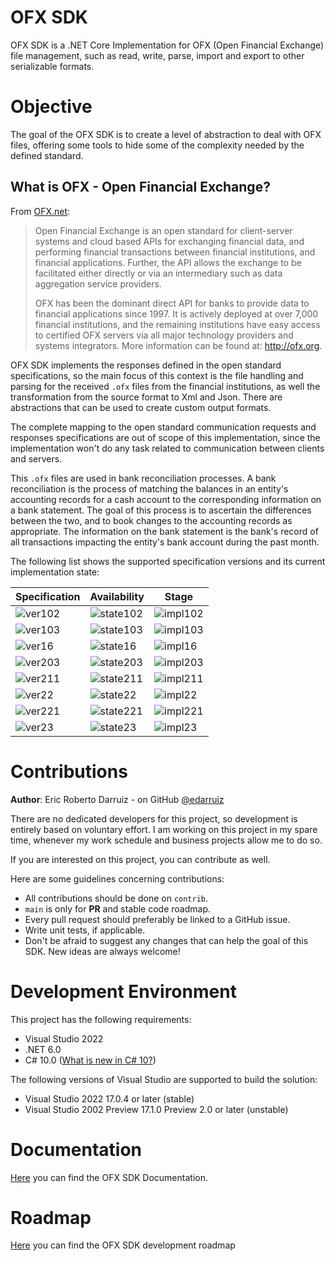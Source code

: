 # OFX SDK
OFX SDK is a .NET Core Implementation for OFX (Open Financial Exchange) file management, such as read, write, parse, import and export to other serializable formats.

# Objective
The goal of the OFX SDK is to create a level of abstraction to deal with OFX files, offering some tools to hide some of the complexity needed by the defined standard.


## What is OFX - Open Financial Exchange?

From [OFX.net](https://www.ofx.net/):

> Open Financial Exchange is an open standard for client-server systems and cloud based APIs for exchanging financial data, and performing financial transactions between financial institutions, and financial applications. Further, the API allows the exchange to be facilitated either directly or via an intermediary such as data aggregation service providers.
> 
> OFX has been the dominant direct API for banks to provide data to financial applications since 1997. It is actively deployed at over 7,000 financial institutions, and the remaining institutions have easy access to certified OFX servers via all major technology providers and systems integrators. More information can be found at: http://ofx.org.

OFX SDK implements the responses defined in the open standard specifications, so the main focus of this context is the file handling and parsing for the received <code>.ofx</code> files from the financial institutions, as well the transformation from the source format to Xml and Json. There are abstractions that can be used to create custom output formats.

The complete mapping to the open standard communication requests and responses specifications are out of scope of this implementation, since the implementation won't do any task related to communication between clients and servers.

This <code>.ofx</code> files are used in bank reconciliation processes. A bank reconciliation is the process of matching the balances in an entity's accounting records for a cash account to the corresponding information on a bank statement. The goal of this process is to ascertain the differences between the two, and to book changes to the accounting records as appropriate. The information on the bank statement is the bank's record of all transactions impacting the entity's bank account during the past month.

The following list shows the supported specification versions and its current implementation state:

| Specification | Availability | Stage |
| --- | --- | --- |
| ![ver102](https://img.shields.io/badge/version-1.0.2-sucess) | ![state102](https://img.shields.io/badge/state-supported-sucess) | ![impl102](https://img.shields.io/badge/development-in%20progress-sucess) |
| ![ver103](https://img.shields.io/badge/version-1.0.3-inactive) | ![state103](https://img.shields.io/badge/state-not%20supported-inactive) | ![impl103](https://img.shields.io/badge/development-not%20implemented-inactive) |
| ![ver16](https://img.shields.io/badge/version-1.6-inactive) | ![state16](https://img.shields.io/badge/state-not%20supported-inactive) | ![impl16](https://img.shields.io/badge/development-not%20implemented-inactive) |
| ![ver203](https://img.shields.io/badge/version-2.0.3-inactive) | ![state203](https://img.shields.io/badge/state-not%20supported-inactive) | ![impl203](https://img.shields.io/badge/development-not%20implemented-inactive) |
| ![ver211](https://img.shields.io/badge/version-2.1.1-inactive) | ![state211](https://img.shields.io/badge/state-not%20supported-inactive) | ![impl211](https://img.shields.io/badge/development-not%20implemented-inactive) |
| ![ver22](https://img.shields.io/badge/version-2.2-inactive) | ![state22](https://img.shields.io/badge/state-not%20supported-inactive) | ![impl22](https://img.shields.io/badge/development-not%20implemented-inactive) |
| ![ver221](https://img.shields.io/badge/version-2.2.1-inactive) | ![state221](https://img.shields.io/badge/state-not%20supported-inactive) | ![impl221](https://img.shields.io/badge/development-not%20implemented-inactive) |
| ![ver23](https://img.shields.io/badge/version-2.3-inactive) | ![state23](https://img.shields.io/badge/state-not%20supported-inactive) | ![impl23](https://img.shields.io/badge/development-not%20implemented-inactive) |

# Contributions
**Author**: Eric Roberto Darruiz - on GitHub [@edarruiz](https://github.com/edarruiz)

There are no dedicated developers for this project, so development is entirely based on voluntary effort. I am working on this project in my spare time, whenever my work schedule and business projects allow me to do so.

If you are interested on this project, you can contribute as well. 

Here are some guidelines concerning contributions:
- All contributions should be done on <code>contrib</code>.
- <code>main</code> is only for **PR** and stable code roadmap.
- Every pull request should preferably be linked to a GitHub issue.
- Write unit tests, if applicable.
- Don't be afraid to suggest any changes that can help the goal of this SDK. New ideas are always welcome!


# Development Environment
This project has the following requirements:
- Visual Studio 2022 
- .NET 6.0
- C# 10.0 ([What is new in C# 10?](https://docs.microsoft.com/en-us/dotnet/csharp/whats-new/csharp-10))

The following versions of Visual Studio are supported to build the solution:
- Visual Studio 2022 17.0.4 or later (stable)
- Visual Studio 2002 Preview 17.1.0 Preview 2.0 or later (unstable)


# Documentation
[Here](/docs/documentation.md) you can find the OFX SDK Documentation.

# Roadmap
[Here](/docs/roadmap.md) you can find the OFX SDK development roadmap